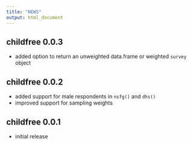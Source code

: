 ```yaml
---
title: "NEWS"
output: html_document
---
```


## childfree 0.0.3

* added option to return an unweighted data.frame or weighted `survey` object

## childfree 0.0.2

* added support for male respondents in `nsfg()` and `dhs()`
* improved support for sampling weights

## childfree 0.0.1

* initial release